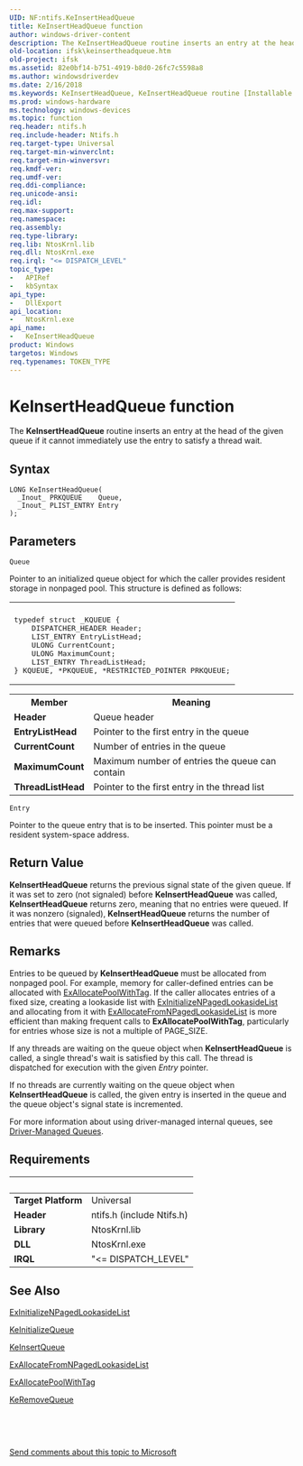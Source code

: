 ```yaml
---
UID: NF:ntifs.KeInsertHeadQueue
title: KeInsertHeadQueue function
author: windows-driver-content
description: The KeInsertHeadQueue routine inserts an entry at the head of the given queue if it cannot immediately use the entry to satisfy a thread wait.
old-location: ifsk\keinsertheadqueue.htm
old-project: ifsk
ms.assetid: 82e0bf14-b751-4919-b8d0-26fc7c5598a8
ms.author: windowsdriverdev
ms.date: 2/16/2018
ms.keywords: KeInsertHeadQueue, KeInsertHeadQueue routine [Installable File System Drivers], ifsk.keinsertheadqueue, keref_a3279265-434b-42d6-95d9-5a8a12f54c9b.xml, ntifs/KeInsertHeadQueue
ms.prod: windows-hardware
ms.technology: windows-devices
ms.topic: function
req.header: ntifs.h
req.include-header: Ntifs.h
req.target-type: Universal
req.target-min-winverclnt: 
req.target-min-winversvr: 
req.kmdf-ver: 
req.umdf-ver: 
req.ddi-compliance: 
req.unicode-ansi: 
req.idl: 
req.max-support: 
req.namespace: 
req.assembly: 
req.type-library: 
req.lib: NtosKrnl.lib
req.dll: NtosKrnl.exe
req.irql: "<= DISPATCH_LEVEL"
topic_type:
-	APIRef
-	kbSyntax
api_type:
-	DllExport
api_location:
-	NtosKrnl.exe
api_name:
-	KeInsertHeadQueue
product: Windows
targetos: Windows
req.typenames: TOKEN_TYPE
---
```



# KeInsertHeadQueue function
The <b>KeInsertHeadQueue</b> routine inserts an entry at the head of the given queue if it cannot immediately use the entry to satisfy a thread wait.

## Syntax

````
LONG KeInsertHeadQueue(
  _Inout_ PRKQUEUE    Queue,
  _Inout_ PLIST_ENTRY Entry
);
````

## Parameters

`Queue`

Pointer to an initialized queue object for which the caller provides resident storage in nonpaged pool. This structure is defined as follows:

<div class="code"><span codelanguage=""><table>
<tr>
<th></th>
</tr>
<tr>
<td>
<pre>typedef struct _KQUEUE {
    DISPATCHER_HEADER Header;
    LIST_ENTRY EntryListHead;
    ULONG CurrentCount;
    ULONG MaximumCount;
    LIST_ENTRY ThreadListHead;
} KQUEUE, *PKQUEUE, *RESTRICTED_POINTER PRKQUEUE;</pre>
</td>
</tr>
</table></span></div>
<table>
<tr>
<th>Member</th>
<th>Meaning</th>
</tr>
<tr>
<td>
<b>Header</b>

</td>
<td>
Queue header

</td>
</tr>
<tr>
<td>
<b>EntryListHead</b>

</td>
<td>
Pointer to the first entry in the queue

</td>
</tr>
<tr>
<td>
<b>CurrentCount</b>

</td>
<td>
Number of entries in the queue

</td>
</tr>
<tr>
<td>
<b>MaximumCount</b>

</td>
<td>
Maximum number of entries the queue can contain

</td>
</tr>
<tr>
<td>
<b>ThreadListHead</b>

</td>
<td>
Pointer to the first entry in the thread list

</td>
</tr>
</table>

`Entry`

Pointer to the queue entry that is to be inserted. This pointer must be a resident system-space address.


## Return Value

<b>KeInsertHeadQueue</b> returns the previous signal state of the given queue. If it was set to zero (not signaled) before <b>KeInsertHeadQueue</b> was called, <b>KeInsertHeadQueue</b> returns zero, meaning that no entries were queued. If it was nonzero (signaled), <b>KeInsertHeadQueue</b> returns the number of entries that were queued before <b>KeInsertHeadQueue</b> was called.

## Remarks

Entries to be queued by <b>KeInsertHeadQueue</b> must be allocated from nonpaged pool. For example, memory for caller-defined entries can be allocated with <a href="..\wdm\nf-wdm-exallocatepoolwithtag.md">ExAllocatePoolWithTag</a>. If the caller allocates entries of a fixed size, creating a lookaside list with <a href="..\wdm\nf-wdm-exinitializenpagedlookasidelist.md">ExInitializeNPagedLookasideList</a> and allocating from it with <a href="..\wdm\nf-wdm-exallocatefromnpagedlookasidelist.md">ExAllocateFromNPagedLookasideList</a> is more efficient than making frequent calls to <b>ExAllocatePoolWithTag</b>, particularly for entries whose size is not a multiple of PAGE_SIZE. 

If any threads are waiting on the queue object when <b>KeInsertHeadQueue</b> is called, a single thread's wait is satisfied by this call. The thread is dispatched for execution with the given <i>Entry</i> pointer. 

If no threads are currently waiting on the queue object when <b>KeInsertHeadQueue</b> is called, the given entry is inserted in the queue and the queue object's signal state is incremented. 

For more information about using driver-managed internal queues, see <a href="https://msdn.microsoft.com/library/windows/hardware/ff544165">Driver-Managed Queues</a>.

## Requirements
| &nbsp; | &nbsp; |
| ---- |:---- |
| **Target Platform** | Universal |
| **Header** | ntifs.h (include Ntifs.h) |
| **Library** | NtosKrnl.lib |
| **DLL** | NtosKrnl.exe |
| **IRQL** | "<= DISPATCH_LEVEL" |

## See Also

<a href="..\wdm\nf-wdm-exinitializenpagedlookasidelist.md">ExInitializeNPagedLookasideList</a>



<a href="..\ntifs\nf-ntifs-keinitializequeue.md">KeInitializeQueue</a>



<a href="..\ntifs\nf-ntifs-keinsertqueue.md">KeInsertQueue</a>



<a href="..\wdm\nf-wdm-exallocatefromnpagedlookasidelist.md">ExAllocateFromNPagedLookasideList</a>



<a href="..\wdm\nf-wdm-exallocatepoolwithtag.md">ExAllocatePoolWithTag</a>



<a href="..\ntifs\nf-ntifs-keremovequeue.md">KeRemoveQueue</a>



 

 

<a href="mailto:wsddocfb@microsoft.com?subject=Documentation%20feedback [ifsk\ifsk]:%20KeInsertHeadQueue routine%20 RELEASE:%20(2/16/2018)&amp;body=%0A%0APRIVACY STATEMENT%0A%0AWe use your feedback to improve the documentation. We don't use your email address for any other purpose, and we'll remove your email address from our system after the issue that you're reporting is fixed. While we're working to fix this issue, we might send you an email message to ask for more info. Later, we might also send you an email message to let you know that we've addressed your feedback.%0A%0AFor more info about Microsoft's privacy policy, see http://privacy.microsoft.com/en-us/default.aspx." title="Send comments about this topic to Microsoft">Send comments about this topic to Microsoft</a>